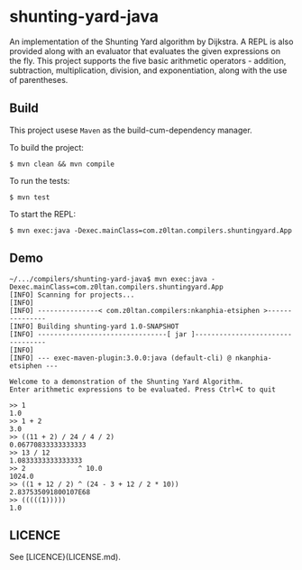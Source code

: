 # shunting-yard-java

An implementation of the Shunting Yard algorithm by Dijkstra. A REPL is also provided along with an evaluator that evaluates the given expressions on the fly.
This project supports the five basic arithmetic operators - addition, subtraction, multiplication, division, and exponentiation, along with the use of parentheses.

## Build

This project usese `Maven` as the build-cum-dependency manager.

To build the project:

```
$ mvn clean && mvn compile
```

To run the tests:

```
$ mvn test
```

To start the REPL:

```
$ mvn exec:java -Dexec.mainClass=com.z0ltan.compilers.shuntingyard.App
```

## Demo

```
~/.../compilers/shunting-yard-java$ mvn exec:java -Dexec.mainClass=com.z0ltan.compilers.shuntingyard.App
[INFO] Scanning for projects...
[INFO]
[INFO] ---------------< com.z0ltan.compilers:nkanphia-etsiphen >---------------
[INFO] Building shunting-yard 1.0-SNAPSHOT
[INFO] --------------------------------[ jar ]---------------------------------
[INFO]
[INFO] --- exec-maven-plugin:3.0.0:java (default-cli) @ nkanphia-etsiphen ---

Welcome to a demonstration of the Shunting Yard Algorithm.
Enter arithmetic expressions to be evaluated. Press Ctrl+C to quit

>> 1
1.0
>> 1 + 2
3.0
>> ((11 + 2) / 24 / 4 / 2)
0.06770833333333333
>> 13 / 12
1.0833333333333333
>> 2             ^ 10.0
1024.0
>> ((1 + 12 / 2) ^ (24 - 3 + 12 / 2 * 10))
2.837535091800107E68
>> (((((1)))))
1.0
```

## LICENCE

See [LICENCE}(LICENSE.md).